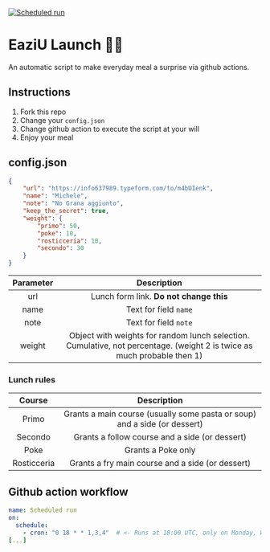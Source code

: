 [![Scheduled run](https://github.com/gttrcr/eaziu-launch/actions/workflows/scheduled-workflow.yml/badge.svg?branch=main)](https://github.com/gttrcr/eaziu-launch/actions/workflows/scheduled-workflow.yml)

# EaziU Launch 🚀🍝

An automatic script to make everyday meal a surprise via github actions.

## Instructions
1. Fork this repo
2. Change your `config.json`
3. Change github action to execute the script at your will
4. Enjoy your meal

## config.json
```json
{
    "url": "https://info637989.typeform.com/to/m4bUIenk",
    "name": "Michele",
    "note": "No Grana aggiunto",
    "keep_the_secret": true,
    "weight": {
        "primo": 50,
        "poke": 10,
        "rosticceria": 10,
        "secondo": 30
    }
}
```

| Parameter | Description |
|:-:|:-:|
|url| Lunch form link. **Do not change this**|
|name| Text for field `name`|
|note| Text for field `note`|
|weight| Object with weights for random lunch selection. Cumulative, not percentage. (weight 2 is twice as much probable then 1)|

### Lunch rules
| Course | Description |
|:-:|:-:|
| Primo | Grants a main course (usually some pasta or soup) and a side (or dessert) |
| Secondo | Grants a follow course and a side (or dessert) |
| Poke | Grants a Poke only |
| Rosticceria | Grants a fry main course and a side (or dessert) |

## Github action workflow
```yaml
name: Scheduled run
on:
  schedule:
    - cron: "0 18 * * 1,3,4"  # <- Runs at 18:00 UTC, only on Monday, Wednesday, and Thursday. CHANGE TO YOUR NEED
[...]
```